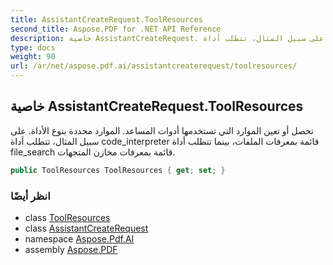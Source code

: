 ```yaml
---
title: AssistantCreateRequest.ToolResources
second_title: Aspose.PDF for .NET API Reference
description: خاصية AssistantCreateRequest. تحصل أو تعين الموارد التي تستخدمها أدوات المساعدين. الموارد محددة بنوع الأداة. على سبيل المثال، تتطلب أداة code_interpreter قائمة بمعرفات الملفات بينما تتطلب أداة file_search قائمة بمعرفات مخازن المتجهات.
type: docs
weight: 90
url: /ar/net/aspose.pdf.ai/assistantcreaterequest/toolresources/
---
```

## خاصية AssistantCreateRequest.ToolResources

تحصل أو تعين الموارد التي تستخدمها أدوات المساعد. الموارد محددة بنوع الأداة. على سبيل المثال، تتطلب أداة code_interpreter قائمة بمعرفات الملفات، بينما تتطلب أداة file_search قائمة بمعرفات مخازن المتجهات.

```csharp
public ToolResources ToolResources { get; set; }
```

### انظر أيضًا

* class [ToolResources](../../toolresources/)
* class [AssistantCreateRequest](../)
* namespace [Aspose.Pdf.AI](../../../aspose.pdf.ai/)
* assembly [Aspose.PDF](../../../)